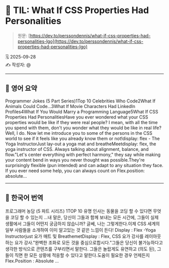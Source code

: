 # 📌 TIL: What If CSS Properties Had Personalities

> 원문: [https://dev.to/perssondennis/what-if-css-properties-had-personalities-lgo](https://dev.to/perssondennis/what-if-css-properties-had-personalities-lgo)

🗓 2025-09-28  
✍️ 작성자: @

---

## 🔹 영어 요약

Programmer Jokes (5 Part Series)1Top 10 Celebrities Who Code2What If Animals Could Code...3What If Movie Characters Had LinkedIn Profiles4What If You Would Marry a Programming Language5What If CSS Properties Had PersonalitiesHave you ever wondered what your CSS properties would be like if they were real people? I mean, with all the time you spend with them, don't you wonder what they would be like in real life?Well, I do. Now let me introduce you to some of the persons in the CSS world to see if it feels like you already know them or not!display: flex - The Yoga InstructorJust lay-out a yoga mat and breatheMeetdisplay: flex, the yoga instructor of CSS. Always talking about alignment, balance, and flow."Let's center everything with perfect harmony," they say while making your content bend in ways you never thought was possible.They're surprisingly flexible (pun intended) and can adapt to any situation they face. If you ever need some help, you can always count on Flex.position: absolute...

---

## 🔸 한국어 번역

프로그래머 농담 (5 파트 시리즈) 1TOP 10 유명 인사는 동물을 코딩 할 수 있다면 무엇을 코딩 할 수 있는지 ...내 말은, 당신이 그들과 함께 보내는 모든 시간에, 그들이 실제 생활에서 그들이 어떤지 궁금하지 않습니까? 글쎄, 나는 그렇게한다.이제 CSS 세계의 일부 사람들을 소개하여 이미 알고있는 것 같은 느낌이 든다! Display : Flex -Yoga Instructorjust 요가 매트 및 BreathemetDisplay : Flex, CSS 요가 강사를 레이아웃하는 요가 강사."완벽한 조화로 모든 것을 중심으로합시다."그들은 당신이 불가능하다고 생각한 방식으로 콘텐츠를 구부리면서 말한다. 그들은 놀랍게도 유연하고 (의도 된), 그들이 직면 한 모든 상황에 적응할 수 있다고 말한다.도움이 필요한 경우 언제든지 Flex.Position : Absolute ...
